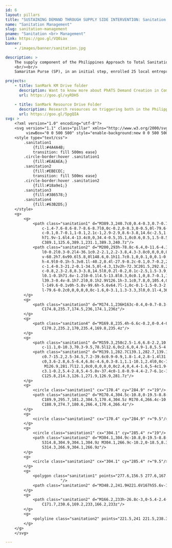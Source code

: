 ```yaml
---
id: 6
layout: pillars
title: "SUSTAINING DEMAND THROUGH SUPPLY SIDE INTERVENTION: Sanitation Marketing"
name: "Sanitation Management"
slug: sanitation-management
pname: "Sanitation <br> Management"
link: https://goo.gl/VQ0iax
banner:
    - /images/banner/sanitation.jpg

description: >
    The supply component of the Philippines Approach to Total Sanitation (PhATS) aims to strengthen local supply chains for sanitation and hygiene goods and services and encourage Sanitation Marketing (SanMark). Through SanMark, suppliers and service providers market their goods and services to rural households, with the aim of increasing demand, improving supply and achieving greater sales and profits.
    <br/><br/>
    Samaritan Purse (SP), in an initial step, enrolled 25 local entrepreneurs in training and coaching on topics such as latrine product fabrication, marketing, and business model development with the goal to enable the entrepreneurs to develop small sanitation businesses which could serve their neighbors with the sanitation products they so desperately need. Sanitation Marketing activities are harmonized with the Demand Creation component of the PhATS program. Before SanMark is introduced in a community, the barangay is “triggered” by the SP Hygiene Promotion team, leading them to reach Zero Open Defecation (ZOD) at, Grade 1 (G1) status (shared latrines), creating a demand for low-cost sanitation products within the community at household level.

projects:
    - title: SanMark KM Drive folder
      description: Want to know more about PhATS Demand Creation in Communities? Check out the latest Knowledge Management Pieces!
      url: https://goo.gl/xyRDH5

    - title: SanMark Resource Drive Folder
      description: Research resources on triggering both in the Philippines and around the world can be found here.
      url: https://goo.gl/5pgQIA
svg: >
    <?xml version="1.0" encoding="utf-8"?>
    <svg version="1.1" class="pillar" xmlns="http://www.w3.org/2000/svg" xmlns:xlink="http://www.w3.org/1999/xlink" x="0px" y="0px"
    	 viewBox="0 0 500 500" style="enable-background:new 0 0 500 500;" xml:space="preserve">
    <style type="text/css">
    	.sanitation1
    	    {fill:#4A4A4B;
    	    transition: fill 500ms ease}
    	.circle-border:hover .sanitation1
    	    {fill:#EAEAEA;}    
    	.sanitation2
    	    {fill:#EBECEC;
    	    transition: fill 500ms ease}
        .circle-border:hover .sanitation2
            {fill:#18a9e1;}
    	.sanitation3
    	    {fill:#386578;}
    	.sanitation4
    	    {fill:#63B2D5;}
    </style>
    <g>
    	<g>
    		<path class="sanitation1" d="M389.3,240.7c0,0.4-0.3,0.7-0.7,0.7h-7h-1.1H377l-149.1-0.1v0h-5.8v-99.6h-6.6v65.2c-0.1-1.5-0.3-2.6-0.4-3.4
    			c-1.4-7.6-8.6-8.7-8.6-8.7l0,0c-0.2,0-0.3,0-0.5,0l-79.6-0.2c-1.9,0-3.6,1.5-3.8,3.4l0,0.1l-1.7,15l-1,9.1l-1.4,12.2l-0.3,0.2
    			c-0.1,0.7-0.1,1-0.1,2.1c-1,2.9-2.9,8.6-3.8,14.6c-2.5,1.6-4.2,4-4.2,6.7V284c0,4.7,5,8.5,11.1,8.5H200c0.7,0,1.4-0.2,1.9-0.6
    			h71.9v-1.6l4.4-13.4c0,0,34.4-0.5,35.1,0c0.6,0.5,1.5-8.5,1.5-8.5l28.4,0.3l39.8-0.4v-8.1h6.2l0,0.1h3.9V125.6h-4
    			C389.1,125.6,389.1,231.1,389.3,240.7z"/>
    		<path class="sanitation2" d="M200,293h-78.8c-6.4,0-11.6-4.1-11.6-9v-26.1c0-2.7,1.5-5.2,4.2-7c1-6.2,3-12,3.8-14.4c0-1.1,0-1.4,0.1-2.1
    			l0-0.2l0.3-0.2l4-36.1c0.2-2.1,2.2-3.8,4.3-3.8c0,0,0,0,0,0l79.6,0.2l0-0.1l0.6,0.1c0.1,0,1.9,0.3,4,1.6c1.6,1,3.5,2.7,4.5,5.6
    			v-60.2h7.6v99.6l5.8,0l148.6,0.1h11.7c0.1,0,0.1,0,0.1-0.1c0,0,0.1-0.1,0.1-0.1v0c-0.2-9.5-0.2-114.1-0.2-115.1l0-0.5h5v135.5
    			h-4.9l0-0.1h-5.3v8.1l-40.2,0.4l-27.9-0.2c-0.1,0.7-0.2,2.2-0.4,3.7c-0.6,4.5-0.9,4.6-1.2,4.8c-0.2,0.1-0.3,0.1-0.5,0
    			c-1.4-0.3-21.2-0.1-34.5,0l-4.3,13v2h-72.3C201.5,292.8,200.8,293,200,293z M118.6,234.9c-0.1,0.5-0.1,0.8-0.1,1.8v0.1l0,0.1
    			c-0.8,2.3-2.8,8.3-3.8,14.5l0,0.2l-0.2,0.1c-2.5,1.5-3.9,3.8-3.9,6.2V284c0,4.4,4.8,8.1,10.6,8.1H200c0.6,0,1.2-0.2,1.6-0.5
    			l0.1-0.1h71.6v-1.2l0-0.1l4.5-13.8l0.3,0c0.1,0,8.7-0.1,17.3-0.2c13.1-0.1,16.6,0,17.6,0.1c0.3-1,0.8-4.7,1.2-8l0-0.4l28.8,0.3
    			l39.3-0.4v-8.1h7.2l0,0.1h2.9V126.1h-3.1c0,7.8,0,105.4,0.2,114.6v0c0,0.3-0.1,0.6-0.3,0.8c-0.2,0.2-0.5,0.4-0.8,0.4H377
    			l-149.6-0.1v0h-5.8v-99.6h-5.6v64.7l-1,0c-0.1-1.5-0.3-2.6-0.4-3.4c-1.1-6-5.8-7.7-7.6-8.2l0,0l-0.6-0.1c-0.2,0-0.3,0-0.4,0
    			l-79.6-0.2c0,0,0,0,0,0c-1.6,0-3.1,1.3-3.3,3l0,0.1l-4,36.5L118.6,234.9z"/>
    	</g>
    	<g>
    		<path class="sanitation3" d="M174.1,236H163c-0.4,0-0.7-0.3-0.7-0.7v-1.7c0-0.4,0.3-0.7,0.7-0.7h11.1c0.4,0,0.7,0.3,0.7,0.7v1.7
    			C174.8,235.7,174.5,236,174.1,236z"/>
    	</g>
    	<g>
    		<path class="sanitation4" d="M169.8,235.4h-6.6c-0.2,0-0.4-0.2-0.4-0.4v-1c0-0.2,0.2-0.4,0.4-0.4h6.6c0.2,0,0.4,0.2,0.4,0.4v1
    			C170.2,235.2,170,235.4,169.8,235.4z"/>
    	</g>
    	<g>
    		<path class="sanitation1" d="M159.3,258c2.5-1.6,6.8-2.2,10.3-2.4c3.3-0.2,5.9-3,5.9-6.3v-12.9v-24.5c0-2.8-2.4-8.5-7.7-8.1l-31.8-0.1
    			c-11.1,0-10.3,70.3-9.5,78.5l12.6,0c2.6,0,4.9-1.8,5.5-4.3C146.6,269.2,152.8,262.1,159.3,258z"/>
    		<path class="sanitation2" d="M139.1,282.7C139.1,282.7,139.1,282.7,139.1,282.7l-13,0l0-0.4c-0.4-3.9-0.8-20.9,0-37.9
    			c0.7-15.2,2.5-34.5,7.2-39.6c0.9-0.9,1.8-1.4,2.8-1.4l31.8,0.1c2-0.1,3.8,0.5,5.2,1.8c2,1.8,3,4.8,3,6.8v37.4
    			c0,3.6-2.8,6.5-6.4,6.8c-4.6,0.3-8.1,1.1-10.1,2.4l0,0c-7.3,4.6-12.7,11.8-14.5,19.5C144.3,280.7,141.9,282.7,139.1,282.7z
    			 M126.9,281.7l12.1,0c0,0,0,0,0,0c2.4,0,4.4-1.6,5-4c1.9-7.9,7.5-15.4,15-20.1l0.3,0.4l-0.3-0.4c2.1-1.3,5.7-2.2,10.5-2.5
    			c3.1-0.2,5.4-2.8,5.4-5.8v-37.4c0-1.8-0.9-4.4-2.7-6.1c-1.3-1.2-2.8-1.7-4.5-1.6l0,0l-31.8-0.1c-0.7,0-1.4,0.4-2.1,1.1
    			C125.8,214.3,126.1,271.9,126.9,281.7z"/>
    	</g>
    	<g>
    		<circle class="sanitation1" cx="170.4" cy="284.9" r="19"/>
    		<path class="sanitation2" d="M170.4,304.5c-10.8,0-19.5-8.8-19.5-19.5c0-10.8,8.8-19.5,19.5-19.5s19.5,8.8,19.5,19.5
    			C189.9,295.7,181.2,304.5,170.4,304.5z M170.4,266.4c-10.2,0-18.5,8.3-18.5,18.5c0,10.2,8.3,18.5,18.5,18.5s18.5-8.3,18.5-18.5
    			C188.9,274.7,180.6,266.4,170.4,266.4z"/>
    	</g>
    	<g>
    		<circle class="sanitation2" cx="170.4" cy="284.9" r="9.5"/>
    	</g>
    	<g>
    		<circle class="sanitation1" cx="304.1" cy="285.4" r="19"/>
    		<path class="sanitation2" d="M304.1,304.9c-10.8,0-19.5-8.8-19.5-19.5s8.8-19.5,19.5-19.5c10.8,0,19.5,8.8,19.5,19.5
    			S314.8,304.9,304.1,304.9z M304.1,266.9c-10.2,0-18.5,8.3-18.5,18.5s8.3,18.5,18.5,18.5c10.2,0,18.5-8.3,18.5-18.5
    			S314.3,266.9,304.1,266.9z"/>
    	</g>
    	<g>
    		<circle class="sanitation2" cx="304.1" cy="285.4" r="9.5"/>
    	</g>
    	<g>
    		<polygon class="sanitation1" points="277.6,156.5 277.6,167.5 222.1,167.5 222.1,241.4 277.6,241.4 292.1,241.4 347.7,241.4 347.7,156.5 
    					"/>
    		<path class="sanitation2" d="M348.2,241.9H221.6V167h55.6v-11h71V241.9z M222.5,241h124.6v-84h-69.1v11h-55.6V241z"/>
    	</g>
    	<g>
    		<path class="sanitation2" d="M166.2,233h-26.8c-3,0-5.4-2.4-5.4-5.4v-13.2c0-3,2.4-5.4,5.4-5.4h26.8c3,0,5.4,2.4,5.4,5.4v13.2
    			C171.7,230.6,169.2,233,166.2,233z"/>
    	</g>
    	<g>
    		<polyline class="sanitation2" points="221.5,241 221.5,238.3 389.5,238.3 389.5,241 		"/>
    	</g>
    </g>
    </svg>

---
```

